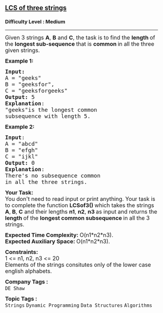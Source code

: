 <h2><a href="https://www.geeksforgeeks.org/problems/lcs-of-three-strings0028/1?utm_source=geeksforgeeks&utm_medium=newui_home&utm_campaign=potd">LCS of three strings</a></h2><h3>Difficulty Level : Medium</h3><hr><div class="problems_problem_content__Xm_eO"><p><span style="font-size: 18px;">Given 3 strings <strong>A</strong>, <strong>B</strong>&nbsp;and <strong>C</strong>, the task is to find the <strong>length </strong>of the <strong>longest sub-sequence </strong>that is <strong>common </strong>in all the three given strings.</span></p>
<p><span style="font-size: 18px;"><strong>Example 1:</strong></span></p>
<pre><span style="font-size: 18px;"><strong>Input:</strong>
A = "geeks"<br>B = "geeksfor", 
C = "geeksforgeeks"
<strong>Output:</strong> 5
<strong>Explanation</strong>: <br>"geeks"is the longest common
subsequence with length 5.</span>
</pre>
<p><span style="font-size: 18px;"><strong>Example 2:</strong></span></p>
<pre><span style="font-size: 18px;"><strong>Input</strong>: 
A = "abcd"<br>B = "efgh"<br>C = "ijkl"
<strong>Output:</strong> 0
<strong>Explanation</strong>: <br>There's no subsequence common
in all the three strings.</span>
</pre>
<p><span style="font-size: 18px;"><strong>Your Task:</strong><br>You don't need to read input or print anything. Your task is to complete the function&nbsp;<strong>LCSof3()&nbsp;</strong>which takes the strings <strong>A</strong>,<strong> B</strong>, <strong>C</strong> and their lengths <strong>n1</strong>, <strong>n2</strong>, <strong>n3&nbsp;</strong>as input and returns the <strong>length </strong>of the <strong>longest common subsequence </strong>in all the 3 strings.</span></p>
<p><span style="font-size: 18px;"><strong>Expected Time Complexity:&nbsp;</strong>O(n1*n2*n3).<br><strong>Expected Auxiliary Space:&nbsp;</strong>O(n1*n2*n3).</span></p>
<p><span style="font-size: 18px;"><strong>Constraints:</strong><br>1 &lt;= n1, n2, n3 &lt;= 20<br>Elements of the strings consitutes only of the lower case english alphabets.</span></p></div><p><span style=font-size:18px><strong>Company Tags : </strong><br><code>DE Shaw</code>&nbsp;<br><p><span style=font-size:18px><strong>Topic Tags : </strong><br><code>Strings</code>&nbsp;<code>Dynamic Programming</code>&nbsp;<code>Data Structures</code>&nbsp;<code>Algorithms</code>&nbsp;